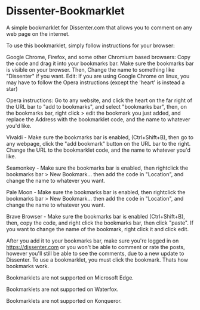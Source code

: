 # Dissenter-Bookmarklet
A simple bookmarklet for Dissenter.com that allows you to comment on any web page on the internet.

To use this bookmarklet, simply follow instructions for your browser: 

Google Chrome, Firefox, and some other Chromium based browsers: Copy the code and drag it into your bookmarks bar. 
Make sure the bookmarks bar is visible on your browser. Then, Change the name to something like "Dissenter" if you want. 
Edit: If you are using Google Chrome on linux, you may have to follow the Opera instructions (except the 'heart' is instead a star)

Opera instructions: Go to any website, and click the heart on the far right of the URL bar to "add to bookmarks", and select "bookmarks bar", then, on the bookmarks bar, right click > edit the bookmark you just added, and replace the Address with the bookmarklet code, and the name to whatever you'd like. 

Vivaldi - Make sure the bookmarks bar is enabled, (Ctrl+Shift+B), then go to any webpage, click the "add bookmark" button on the URL bar to the right. Change the URL to the bookmarklet code, and the name to whatever you'd like.

Seamonkey - Make sure the bookmarks bar is enabled, then rightclick the bookmarks bar > New Bookmark... then add the code in "Location", and change the name to whatever you want.

Pale Moon - Make sure the bookmarks bar is enabled, then rightclick the bookmarks bar > New Bookmark... then add the code in "Location", and change the name to whatever you want.

Brave Browser - Make sure the bookmarks bar is enabled (Ctrl+Shift+B), then, copy the code, and right click the bookmarks bar, then click "paste". If you want to change the name of the bookmark, right click it and click edit.

After you add it to your bookmarks bar, make sure you're logged in on https://dissenter.com or you won't be able to comment or rate the posts, however you'll still be able to see the comments, due to a new update to Dissenter. To use a bookmarklet, you must click the bookmark. Thats how bookmarks work.

Bookmarklets are not supported on Microsoft Edge.

Bookmarklets are not supported on Waterfox.

Bookmarklets are not supported on Konqueror.
